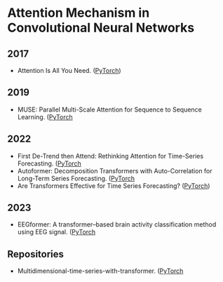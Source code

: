 # Attention Mechanism in Convolutional Neural Networks


## 2017
* Attention Is All You Need. ([PyTorch](https://github.com/maxjcohen/transformer))


## 2019
* MUSE: Parallel Multi-Scale Attention for Sequence to Sequence Learning. ([PyTorch](https://github.com/lancopku/Prime)


## 2022
* First De-Trend then Attend: Rethinking Attention for Time-Series Forecasting. ([PyTorch](https://github.com/BeBeYourLove/TDformer)
* Autoformer: Decomposition Transformers with Auto-Correlation for Long-Term Series Forecasting. ([PyTorch](https://github.com/thuml/Autoformer)
* Are Transformers Effective for Time Series Forecasting? ([PyTorch](https://github.com/cure-lab/LTSF-Linear))


## 2023
* EEGformer: A transformer–based brain activity classification method using EEG signal. ([PyTorch](https://github.com/xuxiaoooo/MAST)




## Repositories
* Multidimensional-time-series-with-transformer. ([PyTorch](https://github.com/RuifMaxx/Multidimensional-time-series-with-transformer)


